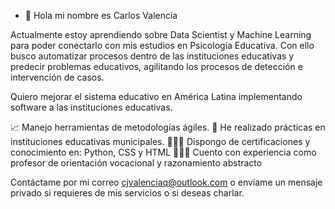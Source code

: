 - 👋 Hola mi nombre es Carlos Valencia 

Actualmente estoy aprendiendo sobre Data Scientist y Machine Learning para poder conectarlo con mis estudios en Psicología Educativa.
Con ello busco automatizar procesos dentro de las instituciones educativas y predecir problemas educativos, agilitando los procesos de detección e intervención de casos. 

Quiero mejorar el sistema educativo en América Latina implementando software a las instituciones educativas.  

📈 Manejo herramientas de metodologías ágiles.
🏫 He realizado prácticas en instituciones educativas municipales. 
👨🏽‍💻 Dispongo de certificaciones y conocimiento en: Python, CSS y HTML
👨🏽‍🏫 Cuento con experiencia como profesor de orientación vocacional y razonamiento abstracto

Contáctame por mi correo cjvalenciaq@outlook.com o envíame un mensaje privado si requieres de mis servicios o si deseas charlar.
